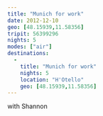 ```yaml
---
title: "Munich for work"
date: 2012-12-10
geo: [48.15939,11.58356]
tripit: 56399296
nights: 5
modes: ["air"]
destinations:
  -
    title: "Munich for work"
    nights: 5
    location: "H'Otello"
    geo: [48.15939,11.58356]
---
```


with Shannon
